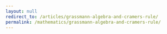 ```yaml
---
layout: null
redirect_to: /articles/grassmann-algebra-and-cramers-rule/
permalink: /mathematics/grassmann-algebra-and-cramers-rule/
---
```

